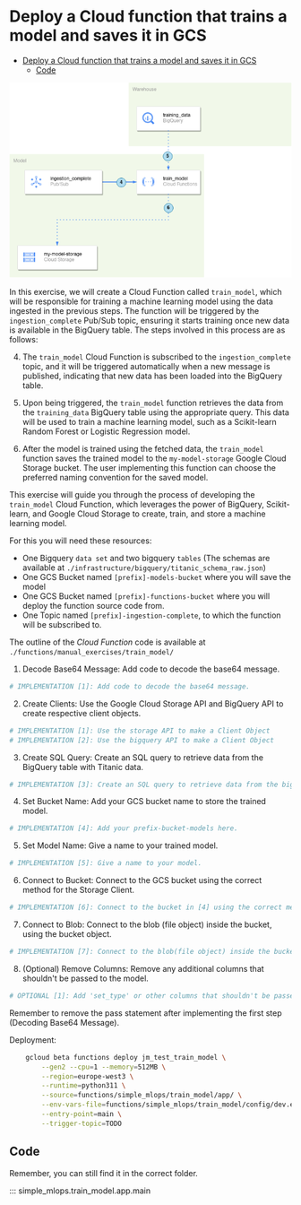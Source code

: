 # Deploy a Cloud function that trains a model and saves it in GCS

- [Deploy a Cloud function that trains a model and saves it in GCS](#deploy-a-cloud-function-that-trains-a-model-and-saves-it-in-gcs)
  - [Code](#code)

![model-architecture](./resources/part_3/model.png)

In this exercise, we will create a Cloud Function called `train_model`, which will be responsible for training a machine learning model using the data ingested in the previous steps. The function will be triggered by the `ingestion_complete` Pub/Sub topic, ensuring it starts training once new data is available in the BigQuery table. The steps involved in this process are as follows:

4. The `train_model` Cloud Function is subscribed to the `ingestion_complete` topic, and it will be triggered automatically when a new message is published, indicating that new data has been loaded into the BigQuery table.

5. Upon being triggered, the `train_model` function retrieves the data from the `training_data` BigQuery table using the appropriate query. This data will be used to train a machine learning model, such as a Scikit-learn Random Forest or Logistic Regression model.

6. After the model is trained using the fetched data, the `train_model` function saves the trained model to the `my-model-storage` Google Cloud Storage bucket. The user implementing this function can choose the preferred naming convention for the saved model.

This exercise will guide you through the process of developing the `train_model` Cloud Function, which leverages the power of BigQuery, Scikit-learn, and Google Cloud Storage to create, train, and store a machine learning model.

For this you will need these resources:

- One Bigquery `data set` and two bigquery `tables` (The schemas are available at `./infrastructure/bigquery/titanic_schema_raw.json`)
- One GCS Bucket named `[prefix]-models-bucket` where you will save the model
- One GCS Bucket named `[prefix]-functions-bucket` where you will deploy the function source code from.
- One Topic named `[prefix]-ingestion-complete`, to which the function will be subscribed to.

The outline of the *Cloud Function* code is available at `./functions/manual_exercises/train_model/`

1. Decode Base64 Message: Add code to decode the base64 message.

```python
# IMPLEMENTATION [1]: Add code to decode the base64 message.
```

2. Create Clients: Use the Google Cloud Storage API and BigQuery API to create respective client objects.

```python
# IMPLEMENTATION [1]: Use the storage API to make a Client Object
# IMPLEMENTATION [2]: Use the bigquery API to make a Client Object
```

3. Create SQL Query: Create an SQL query to retrieve data from the BigQuery table with Titanic data.

```python
# IMPLEMENTATION [3]: Create an SQL query to retrieve data from the bigquery table with Titanic data.
```

4. Set Bucket Name: Add your GCS bucket name to store the trained model.

```python
# IMPLEMENTATION [4]: Add your prefix-bucket-models here.
```

5. Set Model Name: Give a name to your trained model.

```python
# IMPLEMENTATION [5]: Give a name to your model.
```

6. Connect to Bucket: Connect to the GCS bucket using the correct method for the Storage Client.

```python
# IMPLEMENTATION [6]: Connect to the bucket in [4] using the correct method
```

7. Connect to Blob: Connect to the blob (file object) inside the bucket, using the bucket object.

```python
# IMPLEMENTATION [7]: Connect to the blob(file object) inside the bucket, using the `bucket` object.
```

8. (Optional) Remove Columns: Remove any additional columns that shouldn't be passed to the model.

```python
# OPTIONAL [1]: Add 'set_type' or other columns that shouldn't be passed to the model.
```

Remember to remove the pass statement after implementing the first step (Decoding Base64 Message).

Deployment:

```bash
    gcloud beta functions deploy jm_test_train_model \
        --gen2 --cpu=1 --memory=512MB \
        --region=europe-west3 \
        --runtime=python311 \
        --source=functions/simple_mlops/train_model/app/ \
        --env-vars-file=functions/simple_mlops/train_model/config/dev.env.yaml \
        --entry-point=main \
        --trigger-topic=TODO
```

## Code

Remember, you can still find it in the correct folder.

::: simple_mlops.train_model.app.main
